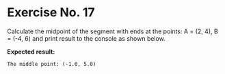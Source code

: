 # Exercise No. 17

Calculate the midpoint of the segment with ends at the points: A = (2, 4), B = (-4, 6) and print result to the console as shown below.


**Expected result:**


    The middle point: (-1.0, 5.0)


